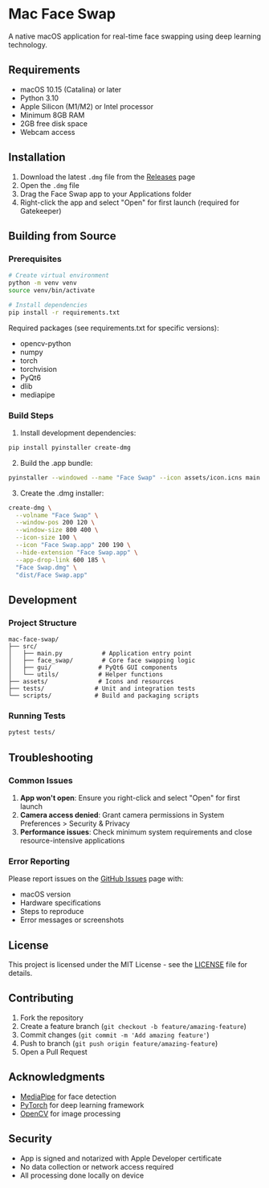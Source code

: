 # Mac Face Swap

A native macOS application for real-time face swapping using deep learning technology.

## Requirements

- macOS 10.15 (Catalina) or later
- Python 3.10
- Apple Silicon (M1/M2) or Intel processor
- Minimum 8GB RAM
- 2GB free disk space
- Webcam access

## Installation

1. Download the latest `.dmg` file from the [Releases](https://github.com/yourusername/mac-face-swap/releases) page
2. Open the `.dmg` file
3. Drag the Face Swap app to your Applications folder
4. Right-click the app and select "Open" for first launch (required for Gatekeeper)

## Building from Source

### Prerequisites

```bash
# Create virtual environment
python -m venv venv
source venv/bin/activate

# Install dependencies
pip install -r requirements.txt
```

Required packages (see requirements.txt for specific versions):
- opencv-python
- numpy
- torch
- torchvision
- PyQt6
- dlib
- mediapipe

### Build Steps

1. Install development dependencies:
```bash
pip install pyinstaller create-dmg
```

2. Build the .app bundle:
```bash
pyinstaller --windowed --name "Face Swap" --icon assets/icon.icns main.py
```

3. Create the .dmg installer:
```bash
create-dmg \
  --volname "Face Swap" \
  --window-pos 200 120 \
  --window-size 800 400 \
  --icon-size 100 \
  --icon "Face Swap.app" 200 190 \
  --hide-extension "Face Swap.app" \
  --app-drop-link 600 185 \
  "Face Swap.dmg" \
  "dist/Face Swap.app"
```

## Development

### Project Structure
```
mac-face-swap/
├── src/
│   ├── main.py           # Application entry point
│   ├── face_swap/        # Core face swapping logic
│   ├── gui/             # PyQt6 GUI components
│   └── utils/           # Helper functions
├── assets/              # Icons and resources
├── tests/              # Unit and integration tests
└── scripts/            # Build and packaging scripts
```

### Running Tests
```bash
pytest tests/
```

## Troubleshooting

### Common Issues

1. **App won't open**: Ensure you right-click and select "Open" for first launch
2. **Camera access denied**: Grant camera permissions in System Preferences > Security & Privacy
3. **Performance issues**: Check minimum system requirements and close resource-intensive applications

### Error Reporting

Please report issues on the [GitHub Issues](https://github.com/yourusername/mac-face-swap/issues) page with:
- macOS version
- Hardware specifications
- Steps to reproduce
- Error messages or screenshots

## License

This project is licensed under the MIT License - see the [LICENSE](LICENSE) file for details.

## Contributing

1. Fork the repository
2. Create a feature branch (`git checkout -b feature/amazing-feature`)
3. Commit changes (`git commit -m 'Add amazing feature'`)
4. Push to branch (`git push origin feature/amazing-feature`)
5. Open a Pull Request

## Acknowledgments

- [MediaPipe](https://mediapipe.dev/) for face detection
- [PyTorch](https://pytorch.org/) for deep learning framework
- [OpenCV](https://opencv.org/) for image processing

## Security

- App is signed and notarized with Apple Developer certificate
- No data collection or network access required
- All processing done locally on device
